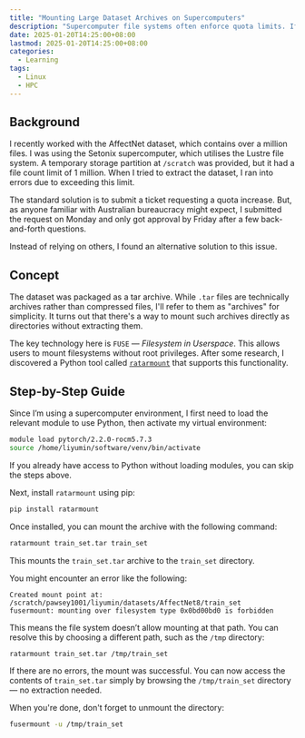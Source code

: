 ```yaml
---
title: "Mounting Large Dataset Archives on Supercomputers"
description: "Supercomputer file systems often enforce quota limits. If a dataset contains a large number of small files, extracting it might exceed the quota. This post explains how to mount large dataset archives (tar files) on a supercomputer, enabling access to the files inside without extraction."
date: 2025-01-20T14:25:00+08:00
lastmod: 2025-01-20T14:25:00+08:00
categories:
  - Learning
tags:
  - Linux
  - HPC
---
```


## Background

I recently worked with the AffectNet dataset, which contains over a million files. I was using the Setonix supercomputer, which utilises the Lustre file system. A temporary storage partition at `/scratch` was provided, but it had a file count limit of 1 million. When I tried to extract the dataset, I ran into errors due to exceeding this limit.

The standard solution is to submit a ticket requesting a quota increase. But, as anyone familiar with Australian bureaucracy might expect, I submitted the request on Monday and only got approval by Friday after a few back-and-forth questions.

Instead of relying on others, I found an alternative solution to this issue.

## Concept

The dataset was packaged as a tar archive. While `.tar` files are technically archives rather than compressed files, I'll refer to them as "archives" for simplicity. It turns out that there's a way to mount such archives directly as directories without extracting them.

The key technology here is `FUSE` — *Filesystem in Userspace*. This allows users to mount filesystems without root privileges. After some research, I discovered a Python tool called [`ratarmount`](https://github.com/mxmlnkn/ratarmount) that supports this functionality.

## Step-by-Step Guide

Since I’m using a supercomputer environment, I first need to load the relevant module to use Python, then activate my virtual environment:

```bash
module load pytorch/2.2.0-rocm5.7.3
source /home/liyumin/software/venv/bin/activate
````

If you already have access to Python without loading modules, you can skip the steps above.

Next, install `ratarmount` using pip:

```bash
pip install ratarmount
```

Once installed, you can mount the archive with the following command:

```bash
ratarmount train_set.tar train_set
```

This mounts the `train_set.tar` archive to the `train_set` directory.

You might encounter an error like the following:

```text
Created mount point at: /scratch/pawsey1001/liyumin/datasets/AffectNet8/train_set
fusermount: mounting over filesystem type 0x0bd00bd0 is forbidden
```

This means the file system doesn’t allow mounting at that path. You can resolve this by choosing a different path, such as the `/tmp` directory:

```bash
ratarmount train_set.tar /tmp/train_set
```

If there are no errors, the mount was successful. You can now access the contents of `train_set.tar` simply by browsing the `/tmp/train_set` directory — no extraction needed.

When you're done, don't forget to unmount the directory:

```bash
fusermount -u /tmp/train_set
```
